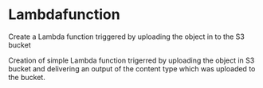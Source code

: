 # Lambdafunction
Create a Lambda function triggered by uploading the object in to the S3 bucket

Creation of simple Lambda function trigerred by uploading the object in S3 bucket and delivering an output of the content type which was uploaded to the bucket.

